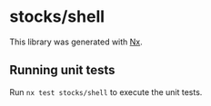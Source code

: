 # stocks/shell

This library was generated with [Nx](https://nx.dev).

## Running unit tests

Run `nx test stocks/shell` to execute the unit tests.
